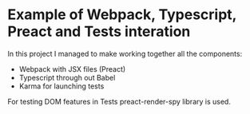 # Example of Webpack, Typescript, Preact and Tests interation


In this project I managed to make working together all the components:

 - Webpack with JSX files (Preact)
 - Typescript through out Babel
 - Karma for launching tests

For testing DOM features in Tests preact-render-spy library is used.
